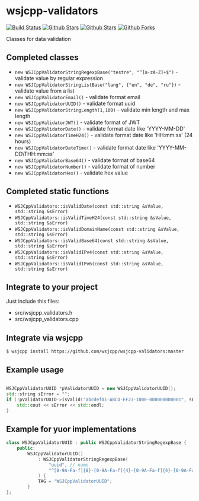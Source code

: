 # wsjcpp-validators

[![Build Status](https://api.travis-ci.org/wsjcpp/wsjcpp-validators.svg?branch=master)](https://travis-ci.org/wsjcpp/wsjcpp-validators) [![Github Stars](https://img.shields.io/github/stars/wsjcpp/wsjcpp-validators.svg?label=github%20%E2%98%85)](https://github.com/wsjcpp/wsjcpp-validators/stargazers) [![Github Stars](https://img.shields.io/github/contributors/wsjcpp/wsjcpp-validators.svg)](https://github.com/wsjcpp/wsjcpp-validators/) [![Github Forks](https://img.shields.io/github/forks/wsjcpp/wsjcpp-validators.svg?label=github%20forks)](https://github.com/wsjcpp/wsjcpp-validators/network/members)

Classes for data validation

## Completed classes

- `new WSJCppValidatorStringRegexpBase("testre", "^[a-zA-Z]+$")` - validate value by regular expression
- `new WSJCppValidatorStringListBase("lang", {"en", "de", "ru"})` - validate value from a list
- `new WSJCppValidatorEmail()` - validate format email
- `new WSJCppValidatorUUID()` - validate format uuid
- `new WSJCppValidatorStringLength(1,100)` - validate min length and max length
- `new WSJCppValidatorJWT()` - validate format of JWT
- `new WSJCppValidatorDate()` - validate format date like 'YYYY-MM-DD'
- `new WSJCppValidatorTimeH24()` - validate format date like 'HH:mm:ss' (24 hours)
- `new WSJCppValidatorDateTime()` - validate format date like 'YYYY-MM-DD\THH:mm:ss'
- `new WSJCppValidatorBase64()` - validate format of base64
- `new WSJCppValidatorNumber()` - validate format of number
- `new WSJCppValidatorHex()` - validate hex value

## Completed static functions

- `WSJCppValidators::isValidDate(const std::string &sValue, std::string &sError)`
- `WSJCppValidators::isValidTimeH24(const std::string &sValue, std::string &sError)`
- `WSJCppValidators::isValidDomainName(const std::string &sValue, std::string &sError)`
- `WSJCppValidators::isValidBase64(const std::string &sValue, std::string &sError)`
- `WSJCppValidators::isValidIPv4(const std::string &sValue, std::string &sError)`
- `WSJCppValidators::isValidIPv6(const std::string &sValue, std::string &sError)`

## Integrate to your project

Just include this files:

- src/wsjcpp_validators.h
- src/wsjcpp_validators.cpp

## Integrate via wsjcpp

```
$ wsjcpp install https://github.com/wsjcpp/wsjcpp-validators:master
```

## Example usage 

``` cpp

WSJCppValidatorUUID *pValidatorUUID = new WSJCppValidatorUUID();
std::string sError = "";
if (!pValidatorUUID->isValid("abcdef01-ABCD-EF23-1000-000000000001", sError)) {
    std::cout << sError << std::endl;
}
```

## Example for yuor implementations

``` cpp
class WSJCppValidatorUUID : public WSJCppValidatorStringRegexpBase {
    public:
        WSJCppValidatorUUID() 
            : WSJCppValidatorStringRegexpBase(
                "uuid", // name
                "^[0-9A-Fa-f]{8}-[0-9A-Fa-f]{4}-[0-9A-Fa-f]{4}-[0-9A-Fa-f]{4}-[0-9A-Fa-f]{12}$"
            ) {
            TAG = "WSJCppValidatorUUID";
        }
};
```